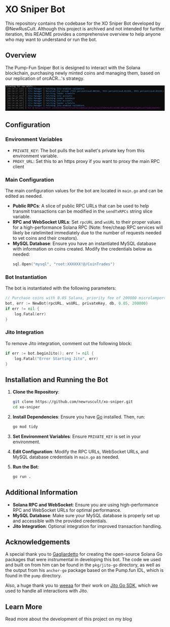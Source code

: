 
# XO Sniper Bot

This repository contains the codebase for the XO Sniper Bot developed by @NewRusCult. Although this project is archived and not intended for further iteration, this README provides a comprehensive overview to help anyone who may want to understand or run the bot.

## Overview

The Pump-Fun Sniper Bot is designed to interact with the Solana blockchain, purchasing newly minted coins and managing them, based on our replication of orcACR...'s strategy.

![Bot Startup](images/bot-running.jpg)
## Configuration

### Environment Variables

- `PRIVATE_KEY`: The bot pulls the bot wallet's private key from this environment variable.
- `PROXY_URL`: Set this to an https proxy if you want to proxy the main RPC client

### Main Configuration

The main configuration values for the bot are located in `main.go` and can be edited as needed.

- **Public RPCs**: A slice of public RPC URLs that can be used to help transmit transactions can be modified in the `sendTxRPCs` string slice variable.
- **RPC and WebSocket URLs**: Set `rpcURL` and `wsURL` to their proper values for a high-performance Solana RPC (Note: free/cheap RPC services will likely be ratelimited immediately due to the number of requests needed to vet coins and their creators).
- **MySQL Database**: Ensure you have an instantiated MySQL database with information on coins created. Modify the credentials below as needed:
  ```go
  sql.Open("mysql", "root:XXXXXX!@/CoinTrades")
  ```

### Bot Instantiation

The bot is instantiated with the following parameters:

```go
// Purchase coins with 0.05 Solana, priority fee of 200000 microlamports
bot, err := NewBot(rpcURL, wsURL, privateKey, db, 0.05, 200000)
if err != nil {
    log.Fatal(err)
}
```
### Jito Integration

To remove Jito integration, comment out the following block:

```go
if err := bot.beginJito(); err != nil {
    log.Fatal("Error Starting Jito", err)
}
```

## Installation and Running the Bot

1. **Clone the Repository**:
    ```sh
    git clone https://github.com/newruscult/xo-sniper.git
    cd xo-sniper
    ```

2. **Install Dependencies**:
    Ensure you have [Go](https://go.dev/doc/install) installed. Then, run:
    ```sh
    go mod tidy
    ```

3. **Set Environment Variables**:
    Ensure `PRIVATE_KEY` is set in your environment.

4. **Edit Configuration**:
    Modify the RPC URLs, WebSocket URLs, and MySQL database credentials in `main.go` as needed.

5. **Run the Bot**:
    ```sh
    go run .
    ```

## Additional Information

- **Solana RPC and WebSocket**: Ensure you are using high-performance RPC and WebSocket URLs for optimal performance.
- **MySQL Database**: Make sure your MySQL database is properly set up and accessible with the provided credentials.
- **Jito Integration**: Optional integration for improved transaction handling.

## Acknowledgements

A special thank you to [Gagliardetto](https://www.github.com/Gagliardetto) for creating the open-source Solana Go packages that were instrumental in developing this bot. The code we used and built on from him can be found in the `pkg/jito-go` directory, as well as the output from his `anchor-go` package based on the Pump.fun IDL, which is found in the `pump` directory.

Also, a huge thank you to [weeaa](https://www.github.com/weeaa) for their work on [Jito Go SDK](https://www.github.com/weeaa/jito-go), which we used to handle all interactions with Jito.

## Learn More

Read more about the development of this project on my blog
